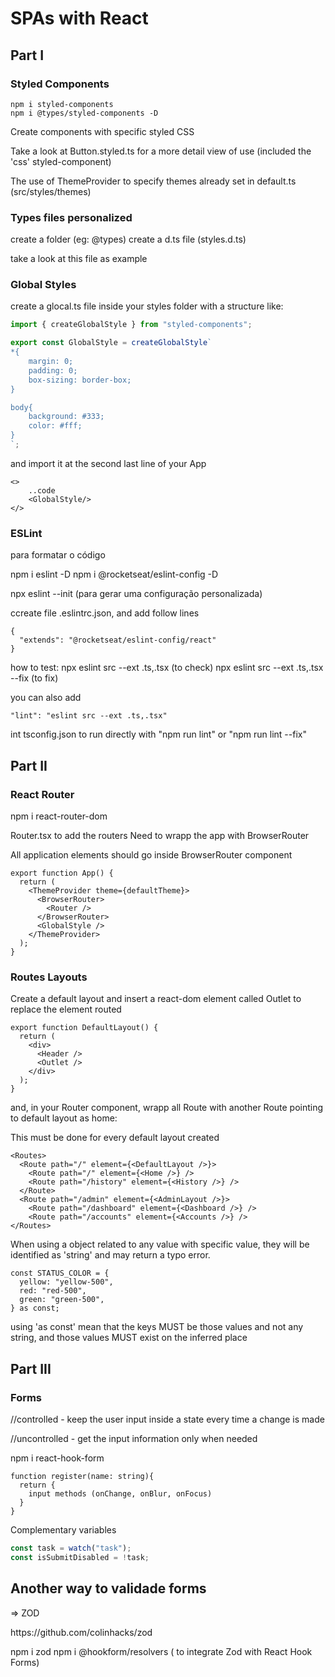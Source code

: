 # SPAs with React

## Part I

### Styled Components

```
npm i styled-components
npm i @types/styled-components -D
```

Create components with specific styled CSS

Take a look at Button.styled.ts for a more detail view of use (included the 'css' styled-component)

The use of ThemeProvider to specify themes already set in default.ts (src/styles/themes)

### Types files personalized

create a folder (eg: @types)
create a d.ts file (styles.d.ts)

take a look at this file as example

### Global Styles

create a glocal.ts file inside your styles folder with a structure like:

```ts
import { createGlobalStyle } from "styled-components";

export const GlobalStyle = createGlobalStyle`
*{
    margin: 0;
    padding: 0;
    box-sizing: border-box;
}

body{
    background: #333;
    color: #fff;
}
`;
```

and import it at the second last line of your App

```
<>
    ..code
    <GlobalStyle/>
</>
```

### ESLint

para formatar o código

npm i eslint -D
npm i @rocketseat/eslint-config -D

npx eslint --init (para gerar uma configuração personalizada)

ccreate file .eslintrc.json, and add follow lines

```
{
  "extends": "@rocketseat/eslint-config/react"
}
```

how to test:
npx eslint src --ext .ts,.tsx (to check)
npx eslint src --ext .ts,.tsx --fix (to fix)

you can also add

```
"lint": "eslint src --ext .ts,.tsx"
```

int tsconfig.json to run directly with "npm run lint" or "npm run lint --fix"

## Part II

### React Router

npm i react-router-dom

Router.tsx to add the routers
Need to wrapp the app with BrowserRouter

All application elements should go inside BrowserRouter component

```tsx
export function App() {
  return (
    <ThemeProvider theme={defaultTheme}>
      <BrowserRouter>
        <Router />
      </BrowserRouter>
      <GlobalStyle />
    </ThemeProvider>
  );
}
```

### Routes Layouts

Create a default layout and insert a react-dom element called Outlet to replace the element routed

```tsx
export function DefaultLayout() {
  return (
    <div>
      <Header />
      <Outlet />
    </div>
  );
}
```

and, in your Router component, wrapp all Route with another Route pointing to default layout as home:

This must be done for every default layout created

```tsx
<Routes>
  <Route path="/" element={<DefaultLayout />}>
    <Route path="/" element={<Home />} />
    <Route path="/history" element={<History />} />
  </Route>
  <Route path="/admin" element={<AdminLayout />}>
    <Route path="/dashboard" element={<Dashboard />} />
    <Route path="/accounts" element={<Accounts />} />
</Routes>
```

When using a object related to any value with specific value, they will be identified as 'string' and may return a typo error.

```tsx
const STATUS_COLOR = {
  yellow: "yellow-500",
  red: "red-500",
  green: "green-500",
} as const;
```

using 'as const' mean that the keys MUST be those values and not any string, and those values MUST exist on the inferred place

## Part III

### Forms

//controlled - keep the user input inside a state every time a change is made

//uncontrolled - get the input information only when needed

npm i react-hook-form

```tsx
function register(name: string){
  return {
    input methods (onChange, onBlur, onFocus)
  }
}
```

Complementary variables

```js
const task = watch("task");
const isSubmitDisabled = !task;
```

## Another way to validade forms

=> ZOD
<link src='https://github.com/colinhacks/zod'>https://github.com/colinhacks/zod</link>

npm i zod
npm i @hookform/resolvers ( to integrate Zod with React Hook Forms)